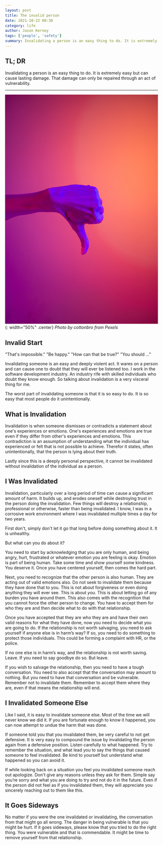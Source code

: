 ```yaml
---
layout: post
title: The invalid person
date: 2021-10-22 00:30
category: life
author: Jason Kerney
tags: ['people', 'safety']
summary: Invalidating a person is an easy thing to do. It is extremely easy but can cause lasting damage. That damage can only be repaired through an act of vulnerability.
---
```


## TL; DR

Invalidating a person is an easy thing to do. It is extremely easy but can cause lasting damage. That damage can only be repaired through an act of vulnerability.

---

![A White Dove Held Against a woman's Chest](/assets/img/posts/2021/10/pexels-cottonbro-4629626.jpg){: width="50%" .center}
_Photo by cottonbro from Pexels_

## Invalid Start

"That's impossible." "Be happy." "How can that be true?" "You should ..."

Invalidating someone is an easy and deeply violent act. It wares on a person and can cause one to doubt that they will ever be listened too. I work in the software development industry. An industry rife with skilled individuals who doubt they know enough. So talking about invalidation is a very visceral thing for me.

The worst part of invalidating someone is that it is so easy to do. It is so easy that most people do it unintentionally.

## What is Invalidation

Invalidation is when someone dismisses or contradicts a statement about one's experiences or emotions. One's experiences and emotions are true even if they differ from other's experiences and emotions. This contradiction is an assumption of understanding what the individual has experienced or felt that is not possible to achieve. Therefor it states, often unintentionally, that the person is lying about their truth.

Lastly since this is a deeply personal perspective, it cannot be invalidated without invalidation of the individual as a person.

## I Was Invalidated

Invalidation, particularly over a long period of time can cause a significant amount of harm. It builds up, and erodes oneself while destroying trust in the person doing the invalidation. Few things will destroy a relationship, professional or otherwise, faster than being invalidated. I know, I was in a corrosive work environment where I was invalidated multiple times a day for two years.

First don't, simply don't let it go that long before doing something about it. It is unhealthy.

But what can you do about it?

You need to start by acknowledging that you are only human, and being angry, hurt, frustrated or whatever emotion you are feeling is okay. Emotion is part of being human. Take some time and show yourself some kindness. You deserve it. Once you have centered yourself, then comes the hard part.

Next, you need to recognize that the other person is also human. They are acting out of valid emotions also. Do not seek to invalidate them because they have done that to you. This is not about forgiveness or even doing anything they will ever see. This is about _you_. This is about letting go of any burden you have around them. This also comes with the recognition that you cannot force the other person to change. You have to accept them for who they are and then decide what to do with that relationship.

Once you have accepted that they are who they are and have their own valid reasons for what they have done, now you need to decide what you are going to do. If the relationship is not worth salvaging, you need to ask yourself if anyone else is in harm’s way? If so, you need to do something to protect those individuals. This could be forming a complaint with HR, or the police.

If no one else is in harm’s way, and the relationship is not worth saving. Leave. If you need to say goodbye do so. But leave.

If you wish to salvage the relationship, then you need to have a tough conversation. You need to also accept that the conversation may amount to nothing. But you need to have that conversation and be vulnerable. Remember not to invalidate them. Remember to accept them where they are, even if that means the relationship will end.

## I Invalidated Someone Else

Like I said, it is easy to invalidate someone else. Most of the time we will never know we did it. If you are fortunate enough to know it happened, you can now attempt to undue the harm that was done.

If someone told you that you invalidated them, be very careful to not get defensive. It is very easy to compound the issue by invalidating the person again from a defensive position. Listen carefully to what happened. Try to remember the situation, and what lead you to say the things that caused someone to feel invalidated. Be kind to yourself but understand what happened so you can avoid it.

If while looking back on a situation you feel you invalidated someone reach out apologize. Don't give any reasons unless they ask for them. Simple say you’re sorry and what you are doing to try and not do it in the future. Even if the person did not feel as if you invalidated them, they will appreciate you sincerely reaching out to them like this.

## It Goes Sideways

No matter if you were the one invalidated or invalidating, the conversation from that might go all wrong. The danger in being vulnerable is that you might be hurt. If it goes sideways, please know that you tried to do the right thing. You were vulnerable and that is commendable. It might be time to remove yourself from that relationship.
